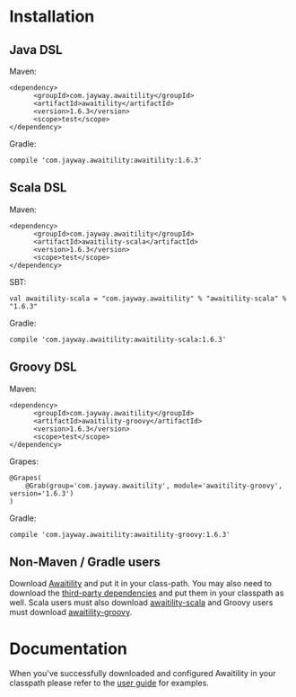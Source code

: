 # Installation #

## Java DSL ##
Maven:

```
<dependency>
      <groupId>com.jayway.awaitility</groupId>
      <artifactId>awaitility</artifactId>
      <version>1.6.3</version>
      <scope>test</scope>
</dependency>
```

Gradle:
```
compile 'com.jayway.awaitility:awaitility:1.6.3'
```

## Scala DSL ##
Maven:
```
<dependency>
      <groupId>com.jayway.awaitility</groupId>
      <artifactId>awaitility-scala</artifactId>
      <version>1.6.3</version>
      <scope>test</scope>
</dependency>
```

SBT:
```
val awaitility-scala = "com.jayway.awaitility" % "awaitility-scala" % "1.6.3"
```

Gradle:
```
compile 'com.jayway.awaitility:awaitility-scala:1.6.3'
```

## Groovy DSL ##
Maven:
```
<dependency>
      <groupId>com.jayway.awaitility</groupId>
      <artifactId>awaitility-groovy</artifactId>
      <version>1.6.3</version>
      <scope>test</scope>
</dependency>
```

Grapes:
```
@Grapes(
    @Grab(group='com.jayway.awaitility', module='awaitility-groovy', version='1.6.3')
) 
```

Gradle:
```
compile 'com.jayway.awaitility:awaitility-groovy:1.6.3'
```

## Non-Maven / Gradle users ##
Download [Awaitility](http://dl.bintray.com/johanhaleby/generic/awaitility-1.6.3.zip) and put it in your class-path. You may also need to download the [third-party dependencies](http://dl.bintray.com/johanhaleby/generic/awaitility-dependencies.zip) and put them in your classpath as well. Scala users must also download [awaitility-scala](http://dl.bintray.com/johanhaleby/generic/awaitility-scala-1.6.3.zip) and Groovy users must download [awaitility-groovy](http://dl.bintray.com/johanhaleby/generic/awaitility-groovy-1.6.3.zip).

# Documentation #
When you've successfully downloaded and configured Awaitility in your classpath please refer to the [user guide](Usage.md) for examples.